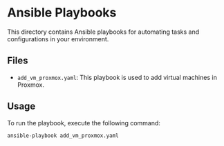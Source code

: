 
# Ansible Playbooks

This directory contains Ansible playbooks for automating tasks and configurations in your environment.

## Files
- `add_vm_proxmox.yaml`: This playbook is used to add virtual machines in Proxmox.

## Usage
To run the playbook, execute the following command:
```bash
ansible-playbook add_vm_proxmox.yaml
